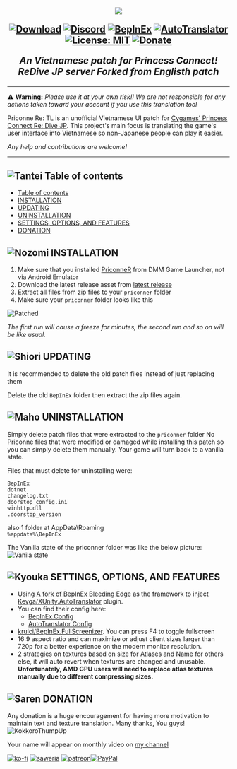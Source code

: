 <h2 align="center">
<img src=".github/assets/logo.png" style="vertical-align: bottom">

[![Download](https://img.shields.io/github/downloads/ImaterialC/PriconneRe-TL/total.svg?color=brightgreen&label=download&style=flat)](https://github.com/ImaterialC/PriconneRe-TL/releases/latest "Download") [![Discord](https://img.shields.io/discord/967648014497890325?color=blue&labelColor=555555&label=discord&logo=discord&style=flat)](https://discord.gg/vZjAy67KpB "Discord") [![BepInEx](https://img.shields.io/badge/-BepInEx-yellow.svg?logo=unity&labelColor=555555&style=flat)](https://github.com/BepInEx/BepInEx "BepInEx") [![AutoTranslator](https://img.shields.io/badge/-AutoTranslator-orange.svg?logo=unity&labelColor=555555&style=flat)](https://github.com/bbepis/XUnity.AutoTranslator "AutoTranslator") [![License: MIT](https://img.shields.io/badge/License-MIT-yellow.svg)](https://opensource.org/licenses/MIT) [![Donate](https://img.shields.io/badge/_-donate-red.svg?logo=githubsponsors&labelColor=555555&style=flat)](#-donation "Donate")

<i>An Vietnamese patch for Princess Connect! ReDive JP server Forked from Englisth patch</i>
</h2>

---

⚠️ **Warning:** _Please use it at your own risk!!  We are not responsible for any actions taken toward your account if you use this translation tool_

Priconne Re: TL is an unofficial Vietnamese UI patch for [Cygames' Princess Connect Re: Dive JP](https://dmg.priconne-redive.jp/). This project's main focus is translating the game's user interface into Vietnamese so non-Japanese people can play it easier.

_Any help and contributions are welcome!_

---

## ![Tantei](https://static.wikia.nocookie.net/princess-connect/images/f/fb/Kasumi_Box_Icon.png/revision/latest/scale-to-width-down/40?cb=20190925082622) Table of contents
- [ Table of contents](#-table-of-contents)
- [ INSTALLATION](#-installation)
- [ UPDATING](#-updating)
- [ UNINSTALLATION](#-uninstallation)
- [ SETTINGS, OPTIONS, AND FEATURES](#-settings-options-and-features)
- [ DONATION](#-donation)


## ![Nozomi](https://static.wikia.nocookie.net/princess-connect/images/4/46/Nozomi_Box_Icon.png/revision/latest/scale-to-width-down/40?cb=20190925084658) INSTALLATION

1. Make sure that you installed [PriconneR](https://dmg.priconne-redive.jp/) from DMM Game Launcher, not via Android Emulator
2. Download the latest release asset from [latest release](https://github.com/ImaterialC/PriconneRe-TL/releases/latest "Releases")
3. Extract all files from zip files to your `priconner` folder
4. Make sure your `priconner` folder looks like this

![Patched](https://github.com/ImaterialC/PriconneRe-TL/assets/105358849/f9ef7290-1ed4-41d4-b55e-616cb3d84636)

_The first run will cause a freeze for minutes, the second run and so on will be like usual._

## ![Shiori](https://static.wikia.nocookie.net/princess-connect/images/7/77/Shiori_Box_Icon.png/revision/latest/scale-to-width-down/40?cb=20190925113434) UPDATING

It is recommended to delete the old patch files instead of just replacing them

Delete the old `BepInEx` folder then extract the zip files again.

## ![Maho](https://static.wikia.nocookie.net/princess-connect/images/a/a7/Maho_Box_Icon.png/revision/latest/scale-to-width-down/40?cb=20190925080932) UNINSTALLATION

Simply delete patch files that were extracted to the `priconner` folder
No Priconne files that were modified or damaged while installing this patch so you can simply delete them manually. Your game will turn back to a vanilla state.

Files that must delete for uninstalling were:
```
BepInEx
dotnet
changelog.txt
doorstop_config.ini
winhttp.dll
.doorstop_version
```
also 1 folder at AppData\Roaming\
```%appdata%\BepInEx``` 

The Vanilla state of the priconner folder was like the below picture:
![Vanila state](https://github.com/ImaterialC/PriconneRe-TL/assets/105358849/3d5823e6-5f67-42be-aaa7-dd2c452535a5)

## ![Kyouka](https://static.wikia.nocookie.net/princess-connect/images/3/39/Kyouka_Box_Icon.png/revision/latest/scale-to-width-down/40?cb=20190925113712) SETTINGS, OPTIONS, AND FEATURES

- Using [A fork of BepInEx Bleeding Edge](https://github.com/krulci/BepInEx) as the framework to inject [Kevga/XUnity.AutoTranslator](https://github.com/Kevga/XUnity.AutoTranslator) plugin.
- You can find their config here:
  - [BepInEx Config](https://docs.bepinex.dev/articles/user_guide/configuration.html)
  - [AutoTranslator Config](https://github.com/bbepis/XUnity.AutoTranslator#configuration)
- [krulci/BepInEx.FullScreenizer](https://github.com/krulci/FullScreenizer). You can press F4 to toggle fullscreen
- 16:9 aspect ratio and can maximize or adjust client sizes larger than 720p for a better experience on the modern monitor resolution.
- 2 strategies on textures based on size for Atlases and Name for others else, it will auto revert when textures are changed and unusable. **Unfortunately, AMD GPU users will need to replace atlas textures manually due to different compressing sizes.**

## ![Saren](https://static.wikia.nocookie.net/princess-connect/images/b/b3/Saren_Box_Icon.png/revision/latest/scale-to-width-down/40?cb=20190925084518) DONATION

Any donation is a huge encouragement for having more motivation to maintain text and texture translation. Many thanks, You guys! ![KokkoroThumpUp](https://cdn.discordapp.com/emojis/974959962814021683.webp?size=32)

Your name will appear on monthly video on [my channel](https://www.youtube.com/playlist?list=PL7rvyKiF8qfl4WgOAcSOuYnkg4fEbL66c)

[![ko-fi](https://img.shields.io/badge/_-kofi-red.svg?logo=kofi&labelColor=555555&style=for-the-badge)](https://ko-fi.com/E1E5HG8RP  "ko-fi: PayPal or Stripe direct or subscribe plan") [![saweria](https://img.shields.io/badge/_-Saweria.co-red.svg?logo=githubsponsors&labelColor=555555&style=for-the-badge)](https://saweria.co/imaterial "Local IDR currency support") [![patreon](https://img.shields.io/badge/_-Patreon-red.svg?logo=patreon&labelColor=555555&style=for-the-badge)](https://patreon.com/imaterial "patreon")[![PayPal](https://img.shields.io/badge/_-PayPal-red.svg?logo=PayPal&labelColor=555555&style=for-the-badge)](https://payPal.me/CorneliaCrimson "no deductions, messages go to my smartphone's notifications")
